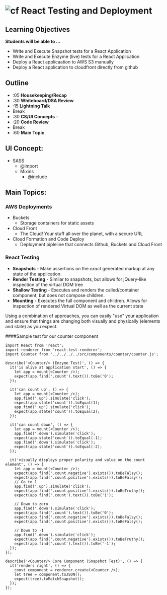 ![cf](http://i.imgur.com/7v5ASc8.png) React Testing and Deployment
============================================================

## Learning Objectives

**Students will be able to ...**
* Write and Execute Snapshot tests for a React Application
* Write and Execute Enzyme (live) tests for a React Application
* Deploy a React applicaation to AWS S3 manually
* Deploy a React application to cloudfront directly from github

## Outline
* :05 **Housekeeping/Recap**
* :30 **Whiteboard/DSA Review**
* :15 **Lightning Talk**
* Break
* :30 **CS/UI Concepts** -
* :20 **Code Review**
* Break
* :60 **Main Topic**

## UI Concept:
* SASS
  * @import
  * Mixins
    * @include

## Main Topics:

### AWS Deployments
* Buckets
  * Storage containers for static assets
* Cloud Front
  * The Cloud! Your stuff all over the planet, with a secure URL
* Cloud Formation and Code Deploy
  * Deployment pipleline that connects Github, Buckets and Cloud Front

### React Testing
* **Snapshots** - Make assertions on the *exact* generated markup at any state of the application.
* **Render Testing** - Similar to snapshots, but allows for jQuery-like inspection of the virtual DOM tree
* **Shallow Testing** - Executes and renders the called/container component, but does not compose children.
* **Mounting** - Executes the full component and children. Allows for inspection of rendered Virtual DOM as well as the current state

Using a combination of approaches, you can easily "use" your application and ensure that things are changing both visually and physically (elements and state) as you expect.

####Sample test for our counter component
```
import React from 'react';
import renderer from 'react-test-renderer';
import Counter from '../../../../src/components/counter/counter.js';

describe('<Counter/> (Enzyme Test)', () => {
  it('is alive at application start', () => {
    let app = mount(<Counter />);
    expect(app.find('.count').text()).toBe('0');
  });

  it('can count up', () => {
    let app = mount(<Counter />);
    app.find('.up').simulate('click');
    expect(app.state('count')).toEqual(1);
    app.find('.up').simulate('click');
    expect(app.state('count')).toEqual(2);
  });

  it('can count down', () => {
    let app = mount(<Counter />);
    app.find('.down').simulate('click');
    expect(app.state('count')).toEqual(-1);
    app.find('.down').simulate('click');
    expect(app.state('count')).toEqual(-2);
  });

  it('visually displays proper polarity and value on the count element', () => {
    let app = mount(<Counter />);
    expect(app.find('.count.negative').exists()).toBeFalsy();
    expect(app.find('.count.positive').exists()).toBeFalsy();
    // Go to 1
    app.find('.up').simulate('click');
    expect(app.find('.count.positive').exists()).toBeTruthy();
    expect(app.find('.count').text()).toBe('1');

    // Down to zero
    app.find('.down').simulate('click');
    expect(app.find('.count').text()).toBe('0');
    expect(app.find('.count.negative').exists()).toBeFalsy();
    expect(app.find('.count.positive').exists()).toBeFalsy();

    // Down to -1
    app.find('.down').simulate('click');
    expect(app.find('.count.negative').exists()).toBeTruthy();
    expect(app.find('.count').text()).toBe('-1');
  });
});

describe('<Counter/> Core Component (Snapshot Test)', () => {
  it('renders right', () => {
    const component = renderer.create(<Counter />);
    let tree = component.toJSON();
    expect(tree).toMatchSnapshot();
  });
});
```

